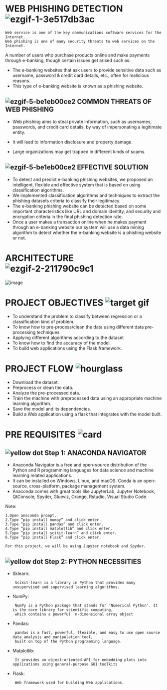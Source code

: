 # WEB PHISHING DETECTION ![ezgif-1-3e517db3ac](https://user-images.githubusercontent.com/72733514/198100745-cc606746-bd8c-4431-aa40-379429319d00.gif)

    Web service is one of the key communications software services for the Internet. 
    Web phishing is one of many security threats to web services on the Internet. 
 A number of users who purchase products online and make payments through e-banking, though certain issues get arised such as: 
  * The e-banking websites that ask users to provide sensitive data such as username, password & credit card details, etc., often for malicious reasons. 
  * This type of e-banking website is known as a phishing website. 


## ![ezgif-5-be1eb00ce2](https://user-images.githubusercontent.com/72733514/198301555-d6ce6694-0a6f-4d94-83ae-55b18b4a2531.gif) COMMON THREATS OF WEB PHISHING 

* Web phishing aims to steal private information, such as usernames, passwords, and credit card details, by way of impersonating a legitimate entity.

* It will lead to information disclosure and property damage.          

* Large organizations may get trapped in different kinds of scams.

## ![ezgif-5-be1eb00ce2](https://user-images.githubusercontent.com/72733514/198301555-d6ce6694-0a6f-4d94-83ae-55b18b4a2531.gif) EFFECTIVE SOLUTION
       
* To detect and predict e-banking phishing websites, we proposed an intelligent, flexible and effective system that is
      based on using classification algorithms. 
* We implemented classification algorithms and techniques to extract the phishing datasets criteria to classify their
      legitimacy. 
* The e-banking phishing website can be detected based on some important characteristics like URL and domain identity, and 
        security and encryption criteria in the final phishing detection rate. 
* Once a user makes a transaction online when he makes payment through an e-banking website our system will use a data mining 
        algorithm to detect whether the e-banking website is a phishing website or not.

# ARCHITECTURE ![ezgif-2-211790c9c1](https://user-images.githubusercontent.com/72733514/198245265-7c25d513-ac6f-46f6-aed1-df16637200ac.gif)


![image](https://user-images.githubusercontent.com/72733514/197624033-e3d13d50-0713-48c1-a16d-b0074da50b2a.png)

# PROJECT OBJECTIVES ![target gif](https://user-images.githubusercontent.com/72733514/198303394-d5c16946-4b59-4921-a382-4b22643ae571.gif)

* To understand the problem to classify between regression or a classification kind of problem.
* To know how to pre-process/clean the data using different data pre-processing techniques.
* Applying different algorithms according to the dataset
* To know how to find the accuracy of the model.
* To build web applications using the Flask framework.

# PROJECT FLOW ![hourglass](https://user-images.githubusercontent.com/72733514/198304121-70a97a35-1007-472c-883c-ec2bf88f2bdd.gif)

* Download the dataset.
* Preprocess or clean the data.
* Analyze the pre-processed data.
* Train the machine with preprocessed data using an appropriate machine learning algorithm.
* Save the model and its dependencies.
* Build a Web application using a flask that integrates with the model built.

# PRE REQUISITES ![card](https://user-images.githubusercontent.com/72733514/198304598-b35be438-076e-4992-b246-cbef38218331.gif)

 ## ![yellow dot](https://user-images.githubusercontent.com/72733514/198305129-46171614-2ce6-450a-b51d-08148d684e5a.gif) Step 1: ANACONDA NAVIGATOR

* Anaconda Navigator is a free and open-source distribution of the Python and R programming languages for data science and machine learning related applications. 
* It can be installed on Windows, Linux, and macOS. Conda is an open-source, cross-platform,  package management system.
* Anaconda comes with great tools like JupyterLab, Jupyter Notebook, QtConsole, Spyder, Glueviz, Orange, Rstudio, Visual Studio Code.

Note:
 
    1.Open anaconda prompt.
    2.Type “pip install numpy” and click enter.
    3.Type “pip install pandas” and click enter.
    4.Type “pip install matplotlib” and click enter.
    5.Type “pip install scikit-learn” and click enter.
    6.Type “pip install Flask” and click enter.
    
    For this project, we will be using Jupyter notebook and Spyder.
 
 ## ![yellow dot](https://user-images.githubusercontent.com/72733514/198305238-614116e9-99cc-4009-89d3-7a2dbc02bbef.gif) Step 2: PYTHON NECESSITIES

* Sklearn: 

       Scikit-learn is a library in Python that provides many unsupervised and supervised learning algorithms.

* NumPy: 

       NumPy is a Python package that stands for 'Numerical Python'. It is the core library for scientific computing, 
       which contains a powerful  n-dimensional array object  

* Pandas:
     
       pandas is a fast, powerful, flexible, and easy to use open source data analysis and manipulation tool,
       built on top of the Python programming language. 

* Matplotlib: 
     
       It provides an object-oriented API for embedding plots into applications using general-purpose GUI toolkits

* Flask:
     
       Web framework used for building Web applications.




